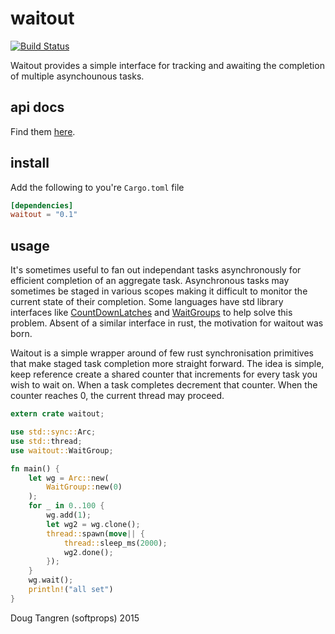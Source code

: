# waitout

[![Build Status](https://travis-ci.org/softprops/waitout.svg?branch=master)](https://travis-ci.org/softprops/waitout)

Waitout provides a simple interface for tracking and awaiting the completion of multiple
asynchounous tasks.

## api docs

Find them [here](https://softprops.github.io/waitout).

## install

Add the following to you're `Cargo.toml` file

```toml
[dependencies]
waitout = "0.1"
```

## usage

It's sometimes useful to fan out independant tasks asynchronously for efficient completion of
an aggregate task. Asynchronous tasks may sometimes be staged in various scopes making it difficult
to monitor the current state of their completion. Some languages have std library interfaces like [CountDownLatches](http://docs.oracle.com/javase/8/docs/api/java/util/concurrent/CountDownLatch.html) and [WaitGroups](https://golang.org/pkg/sync/#WaitGroup) to help solve this problem. Absent of a similar interface in rust, the motivation for waitout was born.

Waitout is a simple wrapper around of few rust synchronisation primitives that make staged task completion more straight forward.
The idea is simple, keep reference create a shared counter that increments for every task you wish to wait on.
When a task completes decrement that counter. When the counter reaches 0, the current thread may proceed.

```rust
extern crate waitout;

use std::sync::Arc;
use std::thread;
use waitout::WaitGroup;

fn main() {
    let wg = Arc::new(
        WaitGroup::new(0)
    );
    for _ in 0..100 {
        wg.add(1);
        let wg2 = wg.clone();
        thread::spawn(move|| {
            thread::sleep_ms(2000);
            wg2.done();
        });
    }
    wg.wait();
    println!("all set")
}
```

Doug Tangren (softprops) 2015
